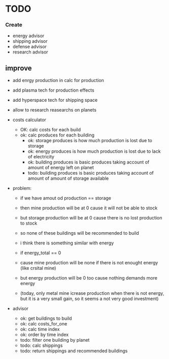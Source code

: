 # TODO

### Create

- energy advisor
- shipping advisor
- defense advisor
- research advisor

## improve

- add enrgy production in calc for production
- add plasma tech for production effects
- add hyperspace tech for shipping space
- allow to research reasearchs on planets

- costs calculator
  - OK: calc costs for each build
  - ok: calc produces for each building
    - ok: storage produces is how much production is lost due to storage
    - ok: energy produces is how much production is lost due to lack of electricity
    - ok: building produces is basic produces taking account of amount of energy left on planet
    - todo: building produces is basic produces taking account of amount of amount of storage available

- problem:
  - if we have amout od production == storage
  - then mine production will be at 0 cause it will not be able to stock
  - but storage production will be at 0 cause there is no lost production to stock
  - so none of these buildings will be recommended to build

  - i think there is something similar with energy
  - if energy_total == 0
  - cause mine production will be none if there is not enought energy (like crsital mine)
  - but energy production will be 0 too cause nothing demands more energy
  - (today, only metal mine icrease production when there is not energy, but it is a very small gain, so it seems a not very good investment)

- advisor
  - ok: get buildings to build
  - ok: calc costs_for_one
  - ok: calc time index
  - ok: order by time index
  - todo: filter one building by planet
  - todo: calc shippings
  - todo: return shippings and recommended buildings
